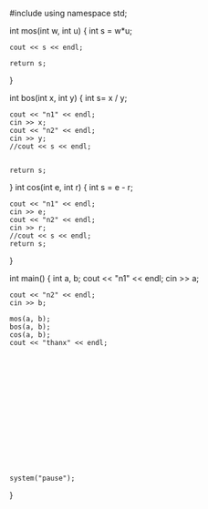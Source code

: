#include<iostream>
using namespace std;



int mos(int w, int u) {
	int s = w*u;
	
	cout << s << endl;

	return s;


}

int bos(int x, int y) {
	int s= x / y;


	cout << "n1" << endl;
	cin >> x;
	cout << "n2" << endl;
	cin >> y;
	//cout << s << endl;


	return s;


}
int cos(int e, int r) {
	int s = e - r;

	cout << "n1" << endl;
	cin >> e;
	cout << "n2" << endl;
	cin >> r;
	//cout << s << endl;
	return s;

}



int main() {
	int a, b;
	cout << "n1"  << endl;
	cin >> a;

	cout << "n2" << endl;
	cin >> b;

	mos(a, b);
	bos(a, b);
	cos(a, b);
	cout << "thanx" << endl;
	






 
	
	




	
	
	system("pause");





}
